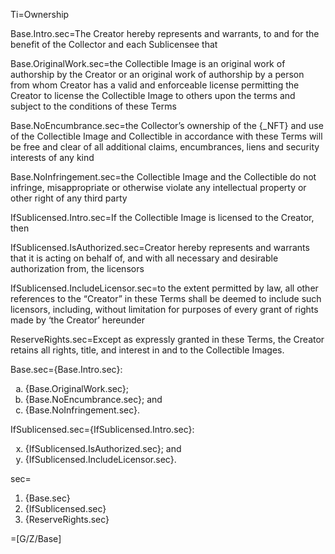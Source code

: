 Ti=Ownership

Base.Intro.sec=The Creator hereby represents and warrants, to and for the benefit of the Collector and each Sublicensee that

Base.OriginalWork.sec=the Collectible Image is an original work of authorship by the Creator or an original work of authorship by a person from whom Creator has a valid and enforceable license permitting the Creator to license the Collectible Image to others upon the terms and subject to the conditions of these Terms

Base.NoEncumbrance.sec=the Collector’s ownership of the {_NFT} and use of the Collectible Image and Collectible in accordance with these Terms will be free and clear of all additional claims, encumbrances, liens and security interests of any kind

Base.NoInfringement.sec=the Collectible Image and the Collectible do not infringe, misappropriate or otherwise violate any intellectual property or other right of any third party

IfSublicensed.Intro.sec=If the Collectible Image is licensed to the Creator, then

IfSublicensed.IsAuthorized.sec=Creator hereby represents and warrants that it is acting on behalf of, and with all necessary and desirable authorization from, the licensors

IfSublicensed.IncludeLicensor.sec=to the extent permitted by law, all other references to the “Creator” in these Terms shall be deemed to include such licensors, including, without limitation for purposes of every grant of rights made by ‘the Creator’ hereunder

ReserveRights.sec=Except as expressly granted in these Terms, the Creator retains all rights, title, and interest in and to the Collectible Images. 

Base.sec={Base.Intro.sec}:<ol type="a" class="secs-and"><li>{Base.OriginalWork.sec};</li><li>{Base.NoEncumbrance.sec}; and</li><li>{Base.NoInfringement.sec}.</li></ol>

IfSublicensed.sec={IfSublicensed.Intro.sec}:<ol type="a" start="24" class="secs-and"><li>{IfSublicensed.IsAuthorized.sec}; and</li><li>{IfSublicensed.IncludeLicensor.sec}.</li></ol>

sec=<ol><li>{Base.sec}</li><li>{IfSublicensed.sec}</li><li>{ReserveRights.sec}</li></ol>

=[G/Z/Base]


